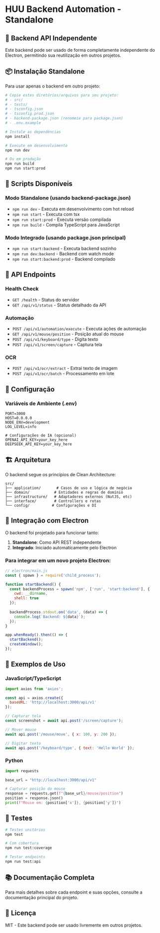 # HUU Backend Automation - Standalone

## 🎯 Backend API Independente

Este backend pode ser usado de forma completamente independente do Electron, permitindo sua reutilização em outros projetos.

## 📦 Instalação Standalone

Para usar apenas o backend em outro projeto:

```bash
# Copie estes diretórios/arquivos para seu projeto:
# - src/
# - tests/
# - tsconfig.json
# - tsconfig.prod.json
# - backend-package.json (renomeie para package.json)
# - .env.example

# Instale as dependências
npm install

# Execute em desenvolvimento
npm run dev

# Ou em produção
npm run build
npm run start:prod
```

## 🚀 Scripts Disponíveis

### Modo Standalone (usando backend-package.json)
- `npm run dev` - Executa em desenvolvimento com hot reload
- `npm run start` - Executa com tsx
- `npm run start:prod` - Executa versão compilada
- `npm run build` - Compila TypeScript para JavaScript

### Modo Integrado (usando package.json principal)
- `npm run start:backend` - Executa backend sozinho
- `npm run dev:backend` - Backend com watch mode
- `npm run start:backend:prod` - Backend compilado

## 🔌 API Endpoints

### Health Check
- `GET /health` - Status do servidor
- `GET /api/v1/status` - Status detalhado da API

### Automação
- `POST /api/v1/automation/execute` - Executa ações de automação
- `GET /api/v1/mouse/position` - Posição atual do mouse
- `POST /api/v1/keyboard/type` - Digita texto
- `POST /api/v1/screen/capture` - Captura tela

### OCR
- `POST /api/v1/ocr/extract` - Extrai texto de imagem
- `POST /api/v1/ocr/batch` - Processamento em lote

## 🔧 Configuração

### Variáveis de Ambiente (.env)
```env
PORT=3000
HOST=0.0.0.0
NODE_ENV=development
LOG_LEVEL=info

# Configurações de IA (opcional)
OPENAI_API_KEY=your_key_here
DEEPSEEK_API_KEY=your_key_here
```

## 🏗️ Arquitetura

O backend segue os princípios de Clean Architecture:

```
src/
├── application/       # Casos de uso e lógica de negócio
├── domain/           # Entidades e regras de domínio
├── infrastructure/   # Adaptadores externos (NutJS, etc)
├── interface/        # Controllers e rotas
└── config/          # Configurações e DI
```

## 🔄 Integração com Electron

O backend foi projetado para funcionar tanto:
1. **Standalone**: Como API REST independente
2. **Integrado**: Iniciado automaticamente pelo Electron

### Para integrar em um novo projeto Electron:

```javascript
// electron/main.js
const { spawn } = require('child_process');

function startBackend() {
  const backendProcess = spawn('npm', ['run', 'start:backend'], {
    cwd: __dirname,
    shell: true
  });
  
  backendProcess.stdout.on('data', (data) => {
    console.log(`Backend: ${data}`);
  });
}

app.whenReady().then(() => {
  startBackend();
  createWindow();
});
```

## 📝 Exemplos de Uso

### JavaScript/TypeScript
```javascript
import axios from 'axios';

const api = axios.create({
  baseURL: 'http://localhost:3000/api/v1'
});

// Capturar tela
const screenshot = await api.post('/screen/capture');

// Mover mouse
await api.post('/mouse/move', { x: 100, y: 200 });

// Digitar texto
await api.post('/keyboard/type', { text: 'Hello World' });
```

### Python
```python
import requests

base_url = "http://localhost:3000/api/v1"

# Capturar posição do mouse
response = requests.get(f"{base_url}/mouse/position")
position = response.json()
print(f"Mouse em: {position['x']}, {position['y']}")
```

## 🧪 Testes

```bash
# Testes unitários
npm test

# Com cobertura
npm run test:coverage

# Testar endpoints
npm run test:api
```

## 📚 Documentação Completa

Para mais detalhes sobre cada endpoint e suas opções, consulte a documentação principal do projeto.

## 📄 Licença

MIT - Este backend pode ser usado livremente em outros projetos.